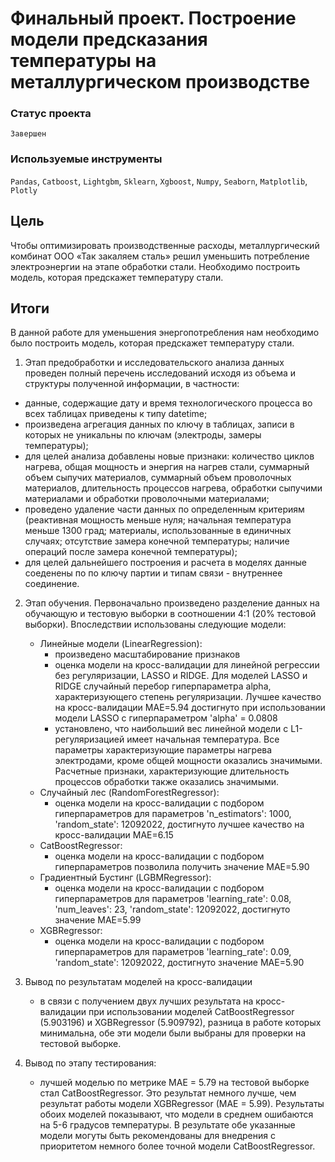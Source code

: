 # Финальный проект. Построение модели предсказания температуры на металлургическом производстве 

### Статус проекта

`Завершен`

### Используемые инструменты

`Pandas`, `Catboost`, `Lightgbm`, `Sklearn`, `Xgboost`, `Numpy`, `Seaborn`, `Matplotlib`, `Plotly`

## Цель

Чтобы оптимизировать производственные расходы, металлургический комбинат ООО «Так закаляем сталь» решил уменьшить потребление электроэнергии на этапе обработки стали. Необходимо построить модель, которая предскажет температуру стали.

## Итоги

В данной работе для уменьшения энергопотребления нам необходимо было построить модель, которая предскажет температуру стали.

1. Этап предобработки и исследовательского анализа данных проведен полный перечень исследований исходя из объема и структуры полученной информации, в частности:
  - данные, содержащие дату и время технологического процесса во всех таблицах приведены к типу datetime;
  - произведена агрегация данных по ключу в таблицах, записи в которых не уникальны по ключам (электроды, замеры температуры);
  - для целей анализа добавлены новые признаки: количество циклов нагрева, общая мощность и энергия на нагрев стали, суммарный объем сыпучих материалов, суммарный объем проволочных материалов, длительность процессов нагрева, обработки сыпучими материалами и обработки проволочными материалами;
  - проведено удаление части данных по определенным критериям (реактивная мощность меньше нуля; начальная температура меньше 1300 град; материалы, использованные в единичных случаях; отсутствие замера конечной температуры; наличие операций после замера конечной температуры);
  - для целей дальнейшего построения и расчета в моделях данные соеденены по по ключу партии и типам связи - внутреннее соединение.

2. Этап обучения. Первоначально произведено разделение данных на обучающую и тестовую выборки в соотношении 4:1 (20% тестовой выборки). Впоследствии использованы следующие модели:
   - Линейные модели (LinearRegression):
        - произведено масштабирование признаков
        - оценка модели на кросс-валидации для линейной регрессии без регуляризации, LASSO и RIDGE. Для моделей LASSO и RIDGE случайный перебор гиперпараметра alpha, характеризующего степень регуляризации. Лучшее качество на кросс-валидации MAE=5.94 достигнуто при использовании модели LASSO c гиперпараметром 'alpha' = 0.0808
        - установлено, что наибольший вес линейной модели с L1-регуляризацией имеет начальная температура. Все параметры характеризующие параметры нагрева электродами, кроме общей мощности оказались значимыми. Расчетные признаки, характеризующие длительность процессов обработки также оказались значимыми. 
   - Случайный лес (RandomForestRegressor):
        - оценка модели на кросс-валидации с подбором гиперпараметров для параметров 'n_estimators': 1000, 'random_state': 12092022, достигнуто лучшее качество на кросс-валидации MAE=6.15
   - CatBoostRegressor:
        - оценка модели на кросс-валидации с подбором гиперпараметров позволила получить значение MAE=5.90  
   - Градиентный Бустинг (LGBMRegressor):
        - оценка модели на кросс-валидации c подбором гиперпараметров для параметров 'learning_rate': 0.08, 'num_leaves': 23, 'random_state': 12092022, достигнуто значение МАЕ=5.99 
    - XGBRegressor:
        - оценка модели на кросс-валидации c подбором гиперпараметров для параметров 'learning_rate': 0.09, 'random_state': 12092022, достигнуто значение МАЕ=5.90 

3. Вывод по результатам моделей на кросс-валидации
    - в связи с получением двух лучших результата на кросс-валидации при использовании моделей CatBoostRegressor (5.903196) и XGBRegressor (5.909792), разница в работе которых минимальна, обе эти модели были выбраны для проверки на тестовой выборке.

4. Вывод по этапу тестирования:
    - лучшей моделью по метрике MAE = 5.79 на тестовой выборке стал CatBoostRegressor. Это результат немного лучше, чем результат работы модели XGBRegressor (MAE = 5.99). Результаты обоих моделей показывают, что модели в среднем ошибаются на 5-6 градусов температуры. В результате обе указанные модели могуты быть рекомендованы для внедрения с приоритетом немного более точной модели CatBoostRegressor.
